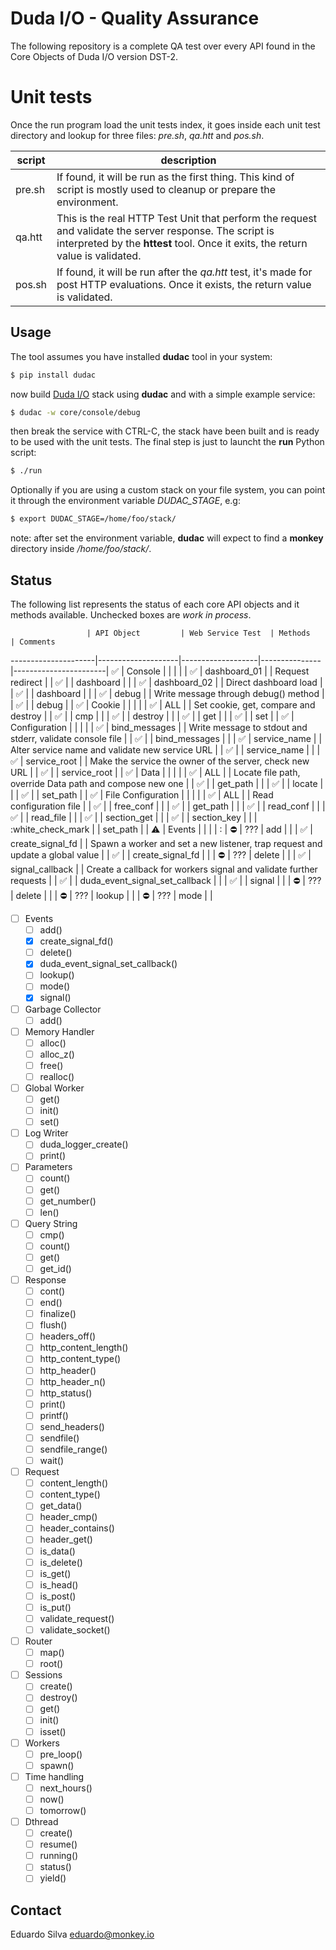 # Duda I/O - Quality Assurance

The following repository is a complete QA test over every API found in the Core Objects of Duda I/O version DST-2.

# Unit tests

Once the run program load the unit tests index, it goes inside each unit test directory and lookup for three files: _pre.sh_, _qa.htt_ and _pos.sh_.

  script | description
---------|-----------
pre.sh   | If found, it will be run as the first thing. This kind of script is mostly used to cleanup or prepare the environment.
qa.htt   | This is the real HTTP Test Unit that perform the request and validate the server response. The script is interpreted by the __httest__ tool. Once it exits, the return value is validated.
pos.sh   | If found, it will be run after the _qa.htt_ test, it's made for post HTTP evaluations. Once it exists, the return value is validated.

## Usage

The tool assumes you have installed __dudac__ tool in your system:

```bash
$ pip install dudac
```

now build [Duda I/O](http://duda.io) stack using __dudac__ and with a simple example
service:

```bash
$ dudac -w core/console/debug
```

then break the service with CTRL-C, the stack have been built and is ready to be used with
the unit tests. The final step is just to launcht the __run__ Python script:

```bash
$ ./run
```
Optionally if you are using a custom stack on your file system, you can point it through the environment variable _DUDAC\_STAGE_, e.g:

```bash
$ export DUDAC_STAGE=/home/foo/stack/
```

note: after set the environment variable, __dudac__ will expect to find a __monkey__ directory
inside _/home/foo/stack/_.

## Status

The following list represents the status of each core API objects and it methods available. Unchecked boxes are _work in process_.

                     | API Object         | Web Service Test  | Methods       | Comments
---------------------|--------------------|-------------------|---------------|-----------------------|
 :white_check_mark:  | Console            |                   |               |                       |
                     | :white_check_mark: | dashboard_01      |               | Request redirect      |
                     | :white_check_mark: |                   | dashboard     |                       |
                     | :white_check_mark: | dashboard_02      |               | Direct dashboard load |
                     | :white_check_mark: |                   | dashboard     |                       |
                     | :white_check_mark: | debug             |               | Write message through debug() method          |
                     | :white_check_mark: |                   | debug         |                                               |
 :white_check_mark:  | Cookie             |                   |               |                                               |
                     | :white_check_mark: | ALL               |               | Set cookie, get, compare and destroy          |
                     | :white_check_mark: |                   | cmp           |                                               |
                     | :white_check_mark: |                   | destroy       |                                               |
                     | :white_check_mark: |                   | get           |                                               |
                     | :white_check_mark: |                   | set           |                                               |
 :white_check_mark:  | Configuration      |                   |               |                                              |
                     | :white_check_mark: | bind_messages     |               | Write message to stdout and stderr, validate console file |
                     | :white_check_mark: |                   | bind_messages |      |
                     | :white_check_mark: | service_name      |               | Alter service name and validate new service URL |
                     | :white_check_mark: |                   | service_name  |      |
                     | :white_check_mark: | service_root      |               | Make the service the owner of the server, check new URL |
                     | :white_check_mark: |                   | service_root  |      |
 :white_check_mark:  | Data               |                   |               |      |
                     | :white_check_mark: | ALL               |               | Locate file path, override Data path and compose new one |
                     | :white_check_mark: |                   | get_path      |      |
                     | :white_check_mark: |                   | locate        |      |
                     | :white_check_mark: |                   | set_path      |      |
 :white_check_mark:  | File Configuration |                   |               |      |
                     | :white_check_mark: | ALL               |               | Read configuration file |
                     | :white_check_mark: |                   | free_conf     |      |
                     | :white_check_mark: |                   | get_path      |      |
                     | :white_check_mark: |                   | read_conf     |      |
                     | :white_check_mark: |                   | read_file     |      |
                     | :white_check_mark: |                   | section_get   |      |
                     | :white_check_mark: |                   | section_key   |      |
                     | :white_check_mark  |                   | set_path      |      |
 :warning:           | Events             |                   |               |      |
          :          | :no_entry:         | ???               | add           |      |
                     | :white_check_mark: | create_signal_fd  |               | Spawn a worker and set a new listener, trap request and update a global value |
                     | :white_check_mark: |                   | create_signal_fd |                 |
                     | :no_entry:         | ???               | delete        |      |
                     | :white_check_mark: | signal_callback   |               | Create a callback for workers signal and validate further requests |
                     | :white_check_mark: |                   | duda_event_signal_set_callback |   |
                     | :white_check_mark: |                   | signal        |      |
                     | :no_entry:         | ???               | delete        |      |
                     | :no_entry:         | ???               | lookup        |      |
                     | :no_entry:         | ???               | mode          |      |


- [ ] Events
  - [ ] add()
  - [x] create_signal_fd()
  - [ ] delete()
  - [x] duda_event_signal_set_callback()
  - [ ] lookup()
  - [ ] mode()
  - [x] signal()
- [ ] Garbage Collector
  - [ ] add()
- [ ] Memory Handler
  - [ ] alloc()
  - [ ] alloc_z()
  - [ ] free()
  - [ ] realloc()
- [ ] Global Worker
  - [ ] get()
  - [ ] init()
  - [ ] set()
- [ ] Log Writer
  - [ ] duda_logger_create()
  - [ ] print()
- [ ] Parameters
  - [ ] count()
  - [ ] get()
  - [ ] get_number()
  - [ ] len()
- [ ] Query String
  - [ ] cmp()
  - [ ] count()
  - [ ] get()
  - [ ] get_id()
- [ ] Response
  - [ ] cont()
  - [ ] end()
  - [ ] finalize()
  - [ ] flush()
  - [ ] headers_off()
  - [ ] http_content_length()
  - [ ] http_content_type()
  - [ ] http_header()
  - [ ] http_header_n()
  - [ ] http_status()
  - [ ] print()
  - [ ] printf()
  - [ ] send_headers()
  - [ ] sendfile()
  - [ ] sendfile_range()
  - [ ] wait()
- [ ] Request
  - [ ] content_length()
  - [ ] content_type()
  - [ ] get_data()
  - [ ] header_cmp()
  - [ ] header_contains()
  - [ ] header_get()
  - [ ] is_data()
  - [ ] is_delete()
  - [ ] is_get()
  - [ ] is_head()
  - [ ] is_post()
  - [ ] is_put()
  - [ ] validate_request()
  - [ ] validate_socket()
- [ ] Router
  - [ ] map()
  - [ ] root()
- [ ] Sessions
  - [ ] create()
  - [ ] destroy()
  - [ ] get()
  - [ ] init()
  - [ ] isset()
- [ ] Workers
  - [ ] pre_loop()
  - [ ] spawn()
- [ ] Time handling
  - [ ] next_hours()
  - [ ] now()
  - [ ] tomorrow()
- [ ] Dthread
  - [ ] create()
  - [ ] resume()
  - [ ] running()
  - [ ] status()
  - [ ] yield()

## Contact

Eduardo Silva <eduardo@monkey.io>
